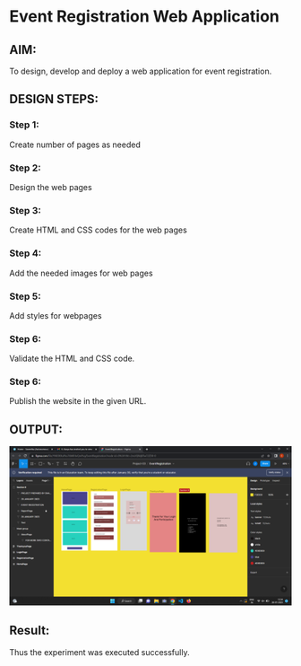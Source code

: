 # Event Registration Web Application

## AIM:
To design, develop and deploy a web application for event registration.

## DESIGN STEPS:

### Step 1: 

Create number of pages as needed

### Step 2: 

Design the web pages

### Step 3: 

Create HTML and CSS codes for the web pages

### Step 4: 

Add the needed images for web pages

### Step 5: 

Add styles for webpages

### Step 6: 

Validate the HTML and CSS code.

### Step 6: 

Publish the website in the given URL.


## OUTPUT:
![Alt text](IMG/Screenshot%20(48).png)

## Result:

Thus the experiment was executed successfully.

